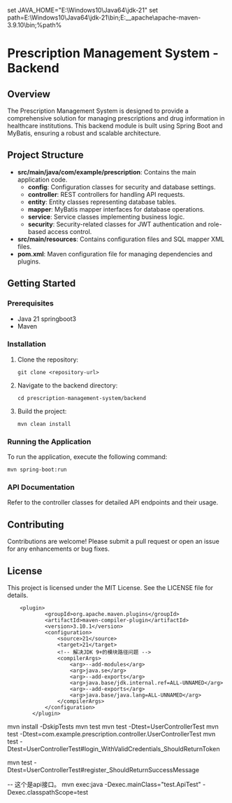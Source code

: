 
set JAVA_HOME="E:\Windows10\Java64\jdk-21"
set path=E:\Windows10\Java64\jdk-21\bin;E:\__apache\apache-maven-3.9.10\bin;%path%



# Prescription Management System - Backend

## Overview
The Prescription Management System is designed to provide a comprehensive solution for managing prescriptions and drug information in healthcare institutions. This backend module is built using Spring Boot and MyBatis, ensuring a robust and scalable architecture.

## Project Structure
- **src/main/java/com/example/prescription**: Contains the main application code.
  - **config**: Configuration classes for security and database settings.
  - **controller**: REST controllers for handling API requests.
  - **entity**: Entity classes representing database tables.
  - **mapper**: MyBatis mapper interfaces for database operations.
  - **service**: Service classes implementing business logic.
  - **security**: Security-related classes for JWT authentication and role-based access control.
- **src/main/resources**: Contains configuration files and SQL mapper XML files.
- **pom.xml**: Maven configuration file for managing dependencies and plugins.

## Getting Started

### Prerequisites
- Java 21  springboot3
- Maven

### Installation
1. Clone the repository:
   ```
   git clone <repository-url>
   ```
2. Navigate to the backend directory:
   ```
   cd prescription-management-system/backend
   ```
3. Build the project:
   ```
   mvn clean install
   ```

### Running the Application
To run the application, execute the following command:
```
mvn spring-boot:run
```

### API Documentation
Refer to the controller classes for detailed API endpoints and their usage.

## Contributing
Contributions are welcome! Please submit a pull request or open an issue for any enhancements or bug fixes.

## License
This project is licensed under the MIT License. See the LICENSE file for details.



        <plugin>
                <groupId>org.apache.maven.plugins</groupId>
                <artifactId>maven-compiler-plugin</artifactId>
                <version>3.10.1</version>
                <configuration>
                    <source>21</source>
                    <target>21</target>
                    <!-- 解决JDK 9+的模块路径问题 -->
                    <compilerArgs>
                        <arg>--add-modules</arg>
                        <arg>java.se</arg>
                        <arg>--add-exports</arg>
                        <arg>java.base/jdk.internal.ref=ALL-UNNAMED</arg>
                        <arg>--add-exports</arg>
                        <arg>java.base/java.lang=ALL-UNNAMED</arg>
                    </compilerArgs>
                </configuration>
            </plugin>  




mvn install -DskipTests
mvn test
mvn test -Dtest=UserControllerTest
mvn test -Dtest=com.example.prescription.controller.UserControllerTest
mvn test -Dtest=UserControllerTest#login_WithValidCredentials_ShouldReturnToken


mvn test -Dtest=UserControllerTest#register_ShouldReturnSuccessMessage


-- 这个是api接口。
mvn exec:java -Dexec.mainClass="test.ApiTest" -Dexec.classpathScope=test